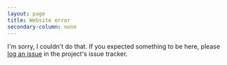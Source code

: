 ```yaml
---
layout: page
title: Website error
secondary-column: none
---
```


I'm sorry, I couldn't do that.  If you expected something to be here, please [log an issue](https://issues.folio.org/secure/CreateIssueDetails!init.jspa?pid=10101&issuetype=10102&summary=Error+report+from+dev+website) in the project's issue tracker.
